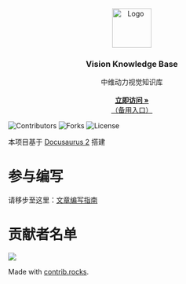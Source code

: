 <br/>
<p align="center">
  <a href="https://github.com/typical-motion/visionKB">
    <img src="static/img/logo.svg" alt="Logo" width="80" height="80">
  </a>

  <h3 align="center">Vision Knowledge Base</h3>

  <p align="center">
    中维动力视觉知识库
    <br/>
    <br/>
    <a href="https://visionkb.app.lss233.com"><strong>立即访问 »</strong></a>
    <br/>
    <a href="https://vision-kb-typical-motion.vercel.app/">（备用入口）</a>
    <br/>
  </p>
</p>

![Contributors](https://img.shields.io/github/contributors/typical-motion/visionKB?color=dark-green) ![Forks](https://img.shields.io/github/forks/typical-motion/visionKB?style=social) ![License](https://img.shields.io/github/license/typical-motion/visionKB) 


本项目基于 [Docusaurus 2](https://docusaurus.io/) 搭建

# 参与编写

请移步至这里：[文章编写指南](https://vision-kb-typical-motion.vercel.app/docs/%E5%9F%BA%E7%A1%80/%E6%96%87%E7%AB%A0%E7%BC%96%E5%86%99%E6%8C%87%E5%8D%97)

# 贡献者名单  

<a href="https://github.com/typical-motion/visionKB/graphs/contributors">
  <img src="https://contrib.rocks/image?repo=typical-motion/visionKB" />
</a>

Made with [contrib.rocks](https://contrib.rocks).
